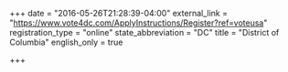 +++
date = "2016-05-26T21:28:39-04:00"
external_link = "https://www.vote4dc.com/ApplyInstructions/Register?ref=voteusa"
registration_type = "online"
state_abbreviation = "DC"
title = "District of Columbia"
english_only = true 

+++

